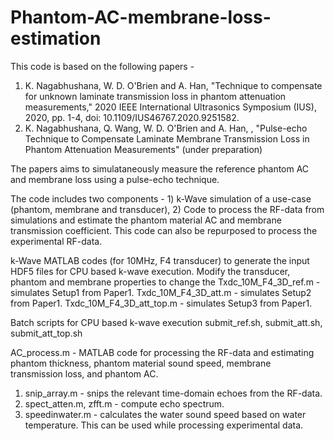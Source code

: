 # Phantom-AC-membrane-loss-estimation

This code is based on the following papers -  
1) K. Nagabhushana, W. D. O'Brien and A. Han, "Technique to compensate for unknown laminate transmission loss in phantom attenuation measurements," 2020 IEEE International Ultrasonics Symposium (IUS), 2020, pp. 1-4, doi: 10.1109/IUS46767.2020.9251582.
2) K. Nagabhushana, Q. Wang, W. D. O'Brien and A. Han, , "Pulse-echo Technique to Compensate Laminate Membrane Transmission Loss in Phantom Attenuation Measurements" (under preparation)

The papers aims to simulataneously measure the reference phantom AC and membrane loss using a pulse-echo technique. 

The code includes two components - 1) k-Wave simulation of a use-case (phantom, membrane and transducer), 2) Code to process the RF-data from simulations and estimate the phantom material AC and membrane transmission coefficient. This code can also be repurposed to process the experimental RF-data. 

k-Wave MATLAB codes (for 10MHz, F4 transducer) to generate the input HDF5 files for CPU based k-wave execution. Modify the transducer, phantom and membrane properties to change the 
Txdc_10M_F4_3D_ref.m - simulates Setup1 from Paper1.
Txdc_10M_F4_3D_att.m - simulates Setup2 from Paper1.
Txdc_10M_F4_3D_att_top.m - simulates Setup3 from Paper1.

Batch scripts for CPU based k-wave execution
submit_ref.sh, submit_att.sh, submit_att_top.sh

AC_process.m - MATLAB code for processing the RF-data and estimating phantom thickness, phantom material sound speed, membrane transmission loss, and phantom AC. 
  <functions> 
  1. snip_array.m - snips the relevant time-domain echoes from the RF-data. 
  2. spect_atten.m, zfft.m - compute echo spectrum.
  3. speedinwater.m - calculates the water sound speed based on water temperature. This can be used while processing experimental data. 

  

